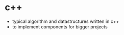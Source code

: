 # c++ 

- typical algorithm and datastructures written in c++
- to implement components for bigger projects
